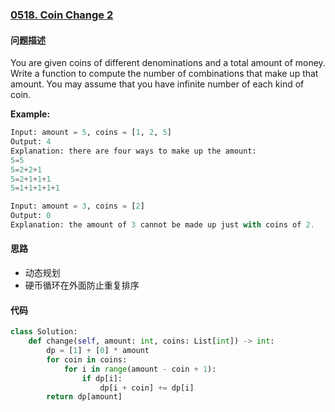 ### [0518. Coin Change 2](https://leetcode-cn.com/problems/coin-change-2/)

#### 问题描述
You are given coins of different denominations and a total amount of money. Write a function to compute the number of combinations that make up that amount. You may assume that you have infinite number of each kind of coin.

**Example:**
```python
Input: amount = 5, coins = [1, 2, 5]
Output: 4
Explanation: there are four ways to make up the amount:
5=5
5=2+2+1
5=2+1+1+1
5=1+1+1+1+1
```
```python
Input: amount = 3, coins = [2]
Output: 0
Explanation: the amount of 3 cannot be made up just with coins of 2.
```
#### 思路
- 动态规划
- 硬币循环在外面防止重复排序

#### 代码

```python
class Solution:
    def change(self, amount: int, coins: List[int]) -> int:
        dp = [1] + [0] * amount
        for coin in coins:
            for i in range(amount - coin + 1):
                if dp[i]:
                    dp[i + coin] += dp[i]
        return dp[amount]
```